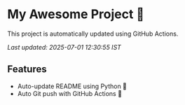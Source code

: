 # My Awesome Project 🚀

This project is automatically updated using GitHub Actions.

_Last updated: 2025-07-01 12:30:55 IST_

## Features
- Auto-update README using Python 🐍
- Auto Git push with GitHub Actions 🤖
